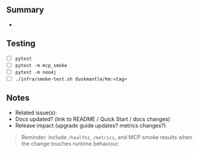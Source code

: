 ## Summary
- 

## Testing
- [ ] `pytest`
- [ ] `pytest -m mcp_smoke`
- [ ] `pytest -m neo4j`
- [ ] `./infra/smoke-test.sh duskmantle/km:<tag>`

## Notes
- Related issue(s):
- Docs updated? (link to README / Quick Start / docs changes)
- Release impact (upgrade guide updates? metrics changes?)

> Reminder: include `/healthz`, `/metrics`, and MCP smoke results when the change touches runtime behaviour.
